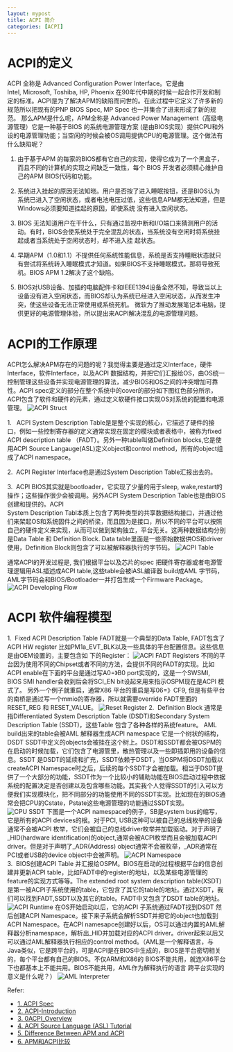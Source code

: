```yaml
---
layout: mypost
title: ACPI 简介
categories: [ACPI]
---
```

# **ACPI的定义**
ACPI 全称是 Advanced Configuration Power Interface。它是由 Intel, Microsoft, Toshiba, HP, Phoenix 在90年代中期的时候一起合作开发和制定的标准。ACPI是为了解决APM的缺陷而问世的。在此过程中它定义了许多新的规范所以把现有的PNP BIOS Spec, MP Spec 也一并集合了进来形成了新的规范。
那么APM是什么呢，APM全称是 Advanced Power Management（高级电源管理）它是一种基于BIOS 的系统电源管理方案 (是由BIOS实现）提供CPU和外设的电源管理功能；当空闲的时候会被OS调用提供CPU的电源管理。这个做法有什么缺陷呢？

1.  由于基于APM 的每家的BIOS都有它自己的实现，使得它成为了一个黑盒子，而且不同的计算机的实现之间缺乏一致性，每个 BIOS 开发者必须精心维护自己的APM BIOS代码和功能。

2.  系统进入挂起的原因无法知晓。用户是否按了进入睡眠按钮，还是BIOS认为系统已进入了空闲状态，或者电池电压过低，这些信息APM都无法知道，但是Windows必须要知道挂起的原因，即使系统
    没有进入空闲状态。

3.  BIOS 无法知道用户在干什么，只有通过监视中断和I/O端口来猜测用户的活动。有时，BIOS会使系统处于完全混乱的状态，当系统没有空闲时将系统挂起或者当系统处于空闲状态时，却不进入挂
    起状态。

4.  早期APM（1.0和1.1）不提供任何系统性能信息，系统是否支持睡眠状态就只有尝试将系统转入睡眠模式才知道。如果BIOS不支持睡眠模式，那将导致死机。BIOS APM 1.2解决了这个缺陷。

5.  BIOS对USB设备、加插的电脑配件卡和IEEE1394设备全然不知，导致当以上设备没有进入空闲状态，而BIOS却认为系统已经进入空闲状态，从而发生冲突，使这些设备无法正常使用或系统死机。
    微软为了推动发展笔记本电脑，提供更好的电源管理体验，所以提出来ACPI解决混乱的电源管理问题。

# **ACPI的工作原理**
ACPI怎么解决APM存在的问题的呢？我觉得主要是通过定义Interface，硬件Interface，软件Interface，以及ACPI 数据结构，并把它们汇报给OS，由OS统一控制管理这些设备并实现电源管理的算法，减少BIOS和OS之间的冲突增加可靠性。ACPI spec定义的部分在整个系统中的cover的部分如下图红色部分所示， ACPI包含了软件和硬件的元素，通过定义软硬件接口实现OS对系统的配置和电源管理。
![ACPI Struct](ACPIStruct.png)

1.   ACPI System Description Table是是整个实现的核心，它描述了硬件的接口，例如一些控制寄存器的定义通常实现在固定的模块或者表格中，被称为fixed ACPI description table
    （FADT）。另外一种table叫做Definition blocks,它是使用ACPI Source Langauge(ASL)定义object和control method，所有的object组成了ACPI namespace。

2.  ACPI Register Interface也是通过System Description Table汇报出去的。

3.  ACPI BIOS其实就是bootloader，它实现了少量的用于sleep, wake,restart的操作；这些操作很少会被调用。另外ACPI System Description Table也是由BIOS创建和提供的。ACPI   
    System Description Tabl本质上包含了两种类型的共享数据结构接口，并通过他们来架起OS和系统固件之间的桥梁，而且因为是接口，所以不同的平台可以按照自己的硬件定义来实现，从而可以做到架构独立，平台无关。这两种数据结构分别是Data Table 和 Definition Block. Data table里面是一些原始数据供OS和driver使用，Definition Block则包含了可以被解释器执行的字节码。
    ![ACPI Table](ACPITable.png)

通常ACPI的开发过程是, 我们根据平台以及芯片的spec 把硬件寄存器或者电源管理逻辑用ASL描述成ACPI table,这些table会被iASL编译器 build成AML 字节码，AML字节码会和BIOS/Bootloader一并打包生成一个Firmware Package。
![ACPI Developing Flow](ACPIDevFlow.png)

# **ACPI 软件编程模型**
1.  Fixed ACPI Description Table FADT就是一个典型的Data Table, FADT包含了ACPI HW register 比如PM1a_EVT_BLK以及一些具体的平台配置信息。这些信息是由OEM设置的，主要包含如
    下的Register：
    ![ACPI FADT Registers](FADTReg.png)
    不同的平台因为使用不同的Chipset或者不同的方法，会提供不同的FADT的实现。比如ACPI enable在下面的平台是通过写A0=》B0 port实现的，这是一个SWSMI, BIOS SMI handler会收到后会将SCI_EN bit设起来用来指示OSPM现在是ACPI 模式了。 另外一个例子就重启，通常X86 平台的重启是写06=》CF9, 但是有些平台的南桥是通过写一个mmio的寄存器，所以就需要override FADT里面的RESET_REG 和 RESET_VALUE。
    ![Reset Register](ResetReg.png)
2.  Definition Block 通常是指Differentiated System Description Table (DSDT)和Secondary System Description Table (SSDT)，这些Table 包含了各种各样的系统feature。 AML 
    build出来的table会被AML 解释器生成ACPI namespace 它是一个树状的结构，DSDT SSDT中定义的objects会被挂在这个树上。DSDT和SSDT都会被OSPM的在启动的时候加载，它们包含了电源管里，散热管理以及一些即插即用的设备的信息。SSDT 是DSDT的延续和扩充，SSDT依赖于DSDT，当OSPM将DSDT加载以createACPI Namespace时之后，后续的每个SSDT才会被加载。相当于DSDT提供了一个大部分的功能，SSDT作为一个比较小的辅助功能在BIOS启动过程中依据系统的配置决定是否创建以及包含哪些功能。其实我个人觉得SSDT的引入可以方便我们实现模块化，把不同部分的功能使用不同的SSDT实现。比如现在的BIOS通常会把CPU的Cstate，Pstate这些电源管理的功能通过SSDT实现。
    ![CPU SSDT](SSDTCPU.png)
    下图是一个ACPI namespace的例子，SB是system bus的缩写，它是所有的ACPI devices的根。对于PCI, USB这种可以被自己的总线枚举的设备通常不会被ACPI 枚举，它们会被自己的总线driver枚举并加载驱动。对于声明了_HID(hardware identification)的object,通常会被ACPI枚举而且会被加载ACPI driver。但是对于声明了_ADR(Address) object通常不会被枚举，_ADR通常在PCI或者USB的device object中会被声明。
    ![ACPI Namespace](Namespace.png)	
3.  BIOS创建ACPI Table 并汇报给OSPM。BIOS在启动的过程根据平台的信息创建并更新ACPI table，比如FADT中的register的地址，以及某些电源管理的feature的实现方式等等。The 
    extended root system description table(XSDT)是第一被ACPI子系统使用的table，它包含了其它的table的地址。通过XSDT，我们可以找到FADT,SSDT以及其它的table。FADT中又包含了DSDT table的地址。
    ![ACPI Runtime](ACPIRT.png)
    在OS开始启动以后，它的ACPI 子系统通过FADT找到DSDT 然后创建ACPI Namespace。接下来子系统会解析SSDT并把它的object也加载到ACPI Namespace。在ACPI namesapce创建好以后，OS可以通过内置的AML解释器分析namespace，解析出_HID并加载对应的ACPI driver。driver起来以后又可以通过AML解释器执行相应的control method。（AML是一个解释语言，与Java类似，它是跨平台的，可是ACPI是在BIOS中生成的，BIOS是平台密切相关的，每个平台都有自己的BIOS。不仅ARM和X86的 BIOS不能共用，就连X86平台下也都基本上不能共用。BIOS不能共用，AML作为解释执行的语言 跨平台实现的意义是什么呢？）
    ![AML Interpreter](AMLINTP.png)	
	
Refer:
- [1. ACPI Spec](https://www.uefi.org/sites/default/files/resources/ACPI_6_2.pdf)
- [2. ACPI-Introduction](https://acpica.org/sites/acpica/files/ACPI-Introduction.pdf)
- [3. 0ACPI_Overview](https://uefi.org/sites/default/files/resources/ACPI_Overview.pdf)
- [4. ACPI Source Language (ASL) Tutorial](https://acpica.org/sites/acpica/files/asl_tutorial_v20190625.pdf)
- [5. Difference Between APM and ACPI](http://www.differencebetween.net/technology/software-technology/difference-between-apm-and-acpi/)
- [6. APM和ACPI比较](https://blog.csdn.net/xie0812/article/details/49301317)


